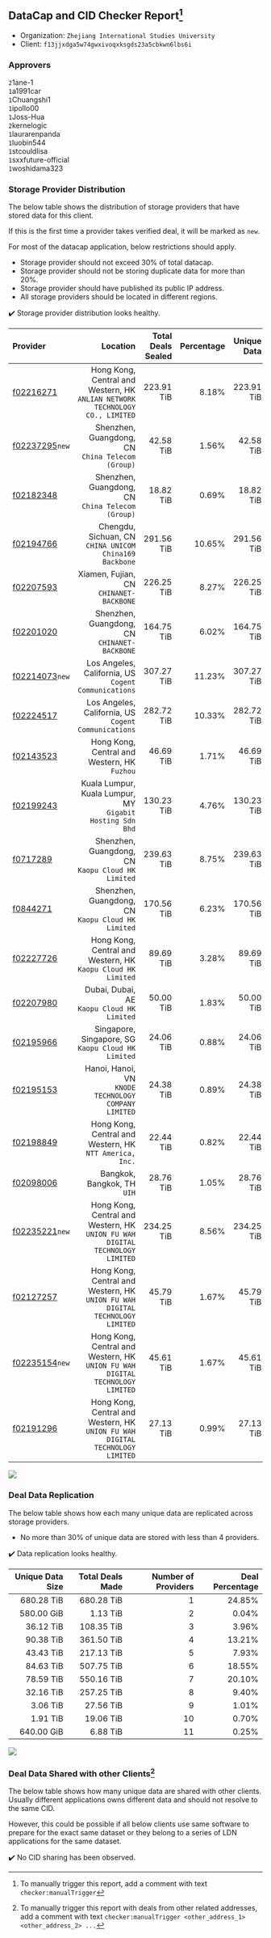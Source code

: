 ## DataCap and CID Checker Report[^1]
 - Organization: `Zhejiang International Studies University`
 - Client: `f13jjxdga5w74gwxivoqxksgds23a5cbkwn6lbs6i`
### Approvers
`2`1ane-1<br/>`1`a1991car<br/>`1`Chuangshi1<br/>`1`ipollo00<br/>`1`Joss-Hua<br/>`2`kernelogic<br/>`1`laurarenpanda<br/>`1`luobin544<br/>`1`stcouldlisa<br/>`1`sxxfuture-official<br/>`1`woshidama323

### Storage Provider Distribution
The below table shows the distribution of storage providers that have stored data for this client.

If this is the first time a provider takes verified deal, it will be marked as `new`.

For most of the datacap application, below restrictions should apply.
 - Storage provider should not exceed 30% of total datacap.
 - Storage provider should not be storing duplicate data for more than 20%.
 - Storage provider should have published its public IP address.
 - All storage providers should be located in different regions.

✔️ Storage provider distribution looks healthy.

| Provider                                                    |                                                                         Location | Total Deals Sealed | Percentage | Unique Data | Duplicate Deals |
| :---------------------------------------------------------- | -------------------------------------------------------------------------------: | -----------------: | ---------: | ----------: | --------------: |
| [f02216271](https://filfox.info/en/address/f02216271)       |  Hong Kong, Central and Western, HK<br/>`ANLIAN NETWORK TECHNOLOGY CO., LIMITED` |         223.91 TiB |      8.18% |  223.91 TiB |           0.00% |
| [f02237295](https://filfox.info/en/address/f02237295)`new`  |                              Shenzhen, Guangdong, CN<br/>`China Telecom (Group)` |          42.58 TiB |      1.56% |   42.58 TiB |           0.00% |
| [f02182348](https://filfox.info/en/address/f02182348)       |                              Shenzhen, Guangdong, CN<br/>`China Telecom (Group)` |          18.82 TiB |      0.69% |   18.82 TiB |           0.00% |
| [f02194766](https://filfox.info/en/address/f02194766)       |                        Chengdu, Sichuan, CN<br/>`CHINA UNICOM China169 Backbone` |         291.56 TiB |     10.65% |  291.56 TiB |           0.00% |
| [f02207593](https://filfox.info/en/address/f02207593)       |                                       Xiamen, Fujian, CN<br/>`CHINANET-BACKBONE` |         226.25 TiB |      8.27% |  226.25 TiB |           0.00% |
| [f02201020](https://filfox.info/en/address/f02201020)       |                                  Shenzhen, Guangdong, CN<br/>`CHINANET-BACKBONE` |         164.75 TiB |      6.02% |  164.75 TiB |           0.00% |
| [f02214073](https://filfox.info/en/address/f02214073)`new`  |                          Los Angeles, California, US<br/>`Cogent Communications` |         307.27 TiB |     11.23% |  307.27 TiB |           0.00% |
| [f02224517](https://filfox.info/en/address/f02224517)       |                          Los Angeles, California, US<br/>`Cogent Communications` |         282.72 TiB |     10.33% |  282.72 TiB |           0.00% |
| [f02143523](https://filfox.info/en/address/f02143523)       |                                  Hong Kong, Central and Western, HK<br/>`Fuzhou` |          46.69 TiB |      1.71% |   46.69 TiB |           0.00% |
| [f02199243](https://filfox.info/en/address/f02199243)       |                     Kuala Lumpur, Kuala Lumpur, MY<br/>`Gigabit Hosting Sdn Bhd` |         130.23 TiB |      4.76% |  130.23 TiB |           0.00% |
| [f0717289](https://filfox.info/en/address/f0717289)         |                             Shenzhen, Guangdong, CN<br/>`Kaopu Cloud HK Limited` |         239.63 TiB |      8.75% |  239.63 TiB |           0.00% |
| [f0844271](https://filfox.info/en/address/f0844271)         |                             Shenzhen, Guangdong, CN<br/>`Kaopu Cloud HK Limited` |         170.56 TiB |      6.23% |  170.56 TiB |           0.00% |
| [f02227726](https://filfox.info/en/address/f02227726)       |                  Hong Kong, Central and Western, HK<br/>`Kaopu Cloud HK Limited` |          89.69 TiB |      3.28% |   89.69 TiB |           0.00% |
| [f02207980](https://filfox.info/en/address/f02207980)       |                                    Dubai, Dubai, AE<br/>`Kaopu Cloud HK Limited` |          50.00 TiB |      1.83% |   50.00 TiB |           0.00% |
| [f02195966](https://filfox.info/en/address/f02195966)       |                            Singapore, Singapore, SG<br/>`Kaopu Cloud HK Limited` |          24.06 TiB |      0.88% |   24.06 TiB |           0.00% |
| [f02195153](https://filfox.info/en/address/f02195153)       |                          Hanoi, Hanoi, VN<br/>`KNODE TECHNOLOGY COMPANY LIMITED` |          24.38 TiB |      0.89% |   24.38 TiB |           0.00% |
| [f02198849](https://filfox.info/en/address/f02198849)       |                       Hong Kong, Central and Western, HK<br/>`NTT America, Inc.` |          22.44 TiB |      0.82% |   22.44 TiB |           0.00% |
| [f02098006](https://filfox.info/en/address/f02098006)       |                                                   Bangkok, Bangkok, TH<br/>`UIH` |          28.76 TiB |      1.05% |   28.76 TiB |           0.00% |
| [f02235221](https://filfox.info/en/address/f02235221)`new`  | Hong Kong, Central and Western, HK<br/>`UNION FU WAH DIGITAL TECHNOLOGY LIMITED` |         234.25 TiB |      8.56% |  234.25 TiB |           0.00% |
| [f02127257](https://filfox.info/en/address/f02127257)       | Hong Kong, Central and Western, HK<br/>`UNION FU WAH DIGITAL TECHNOLOGY LIMITED` |          45.79 TiB |      1.67% |   45.79 TiB |           0.00% |
| [f02235154](https://filfox.info/en/address/f02235154)`new`  | Hong Kong, Central and Western, HK<br/>`UNION FU WAH DIGITAL TECHNOLOGY LIMITED` |          45.61 TiB |      1.67% |   45.61 TiB |           0.00% |
| [f02191296](https://filfox.info/en/address/f02191296)       | Hong Kong, Central and Western, HK<br/>`UNION FU WAH DIGITAL TECHNOLOGY LIMITED` |          27.13 TiB |      0.99% |   27.13 TiB |           0.00% |

<img src="https://raw.githubusercontent.com/data-preservation-programs/filplus-checker-assets/main/filecoin-project/filecoin-plus-large-datasets/issues/670/1688702690389.png"/>

### Deal Data Replication
The below table shows how each many unique data are replicated across storage providers.

- No more than 30% of unique data are stored with less than 4 providers.

✔️ Data replication looks healthy.

| Unique Data Size | Total Deals Made | Number of Providers | Deal Percentage |
| ---------------: | ---------------: | ------------------: | --------------: |
|       680.28 TiB |       680.28 TiB |                   1 |          24.85% |
|       580.00 GiB |         1.13 TiB |                   2 |           0.04% |
|        36.12 TiB |       108.35 TiB |                   3 |           3.96% |
|        90.38 TiB |       361.50 TiB |                   4 |          13.21% |
|        43.43 TiB |       217.13 TiB |                   5 |           7.93% |
|        84.63 TiB |       507.75 TiB |                   6 |          18.55% |
|        78.59 TiB |       550.16 TiB |                   7 |          20.10% |
|        32.16 TiB |       257.25 TiB |                   8 |           9.40% |
|         3.06 TiB |        27.56 TiB |                   9 |           1.01% |
|         1.91 TiB |        19.06 TiB |                  10 |           0.70% |
|       640.00 GiB |         6.88 TiB |                  11 |           0.25% |

<img src="https://raw.githubusercontent.com/data-preservation-programs/filplus-checker-assets/main/filecoin-project/filecoin-plus-large-datasets/issues/670/1688702691175.png"/>

### Deal Data Shared with other Clients[^3]
The below table shows how many unique data are shared with other clients.
Usually different applications owns different data and should not resolve to the same CID.

However, this could be possible if all below clients use same software to prepare for the exact same dataset or they belong to a series of LDN applications for the same dataset.

✔️ No CID sharing has been observed.

[^1]: To manually trigger this report, add a comment with text `checker:manualTrigger`

[^2]: Deals from those addresses are combined into this report as they are specified with `checker:manualTrigger`

[^3]: To manually trigger this report with deals from other related addresses, add a comment with text `checker:manualTrigger <other_address_1> <other_address_2> ...`
